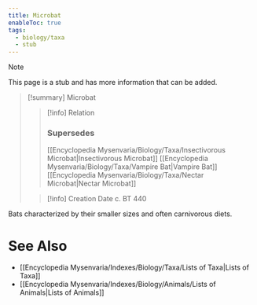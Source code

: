 ```yaml
---
title: Microbat
enableToc: true
tags:
  - biology/taxa
  - stub
---
```


> [!note]
> This page is a stub and has more information that can be added.

> [!summary] Microbat
> > [!info] Relation
> > ### Supersedes 
> > [[Encyclopedia Mysenvaria/Biology/Taxa/Insectivorous Microbat|Insectivorous Microbat]]
> > [[Encyclopedia Mysenvaria/Biology/Taxa/Vampire Bat|Vampire Bat]]
> > [[Encyclopedia Mysenvaria/Biology/Taxa/Nectar Microbat|Nectar Microbat]]
>
> > [!info] Creation Date
> > c. BT 440

Bats characterized by their smaller sizes and often carnivorous diets.

# See Also
- [[Encyclopedia Mysenvaria/Indexes/Biology/Taxa/Lists of Taxa|Lists of Taxa]]
- [[Encyclopedia Mysenvaria/Indexes/Biology/Animals/Lists of Animals|Lists of Animals]]
